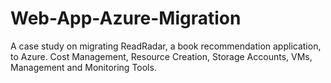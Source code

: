 # Web-App-Azure-Migration
A case study on migrating ReadRadar, a book recommendation application, to Azure. Cost Management, Resource Creation, Storage Accounts, VMs, Management and Monitoring Tools.

